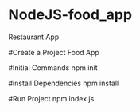 # NodeJS-food_app
Restaurant App

#Create a Project
Food App

#Initial Commands
npm init 

#install Dependencies
npm install

#Run Project
npm index.js
